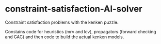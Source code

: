 # constraint-satisfaction-AI-solver
Constraint satisfaction problems with the kenken puzzle.

Constains code for heuristics (mrv and lcv), propagators (forward checking and GAC) and then code to build the actual kenken models. 
